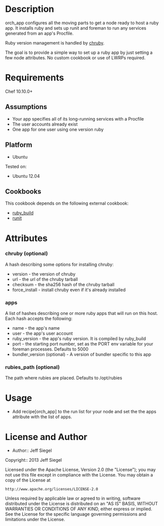 Description
===========

orch\_app configures all the moving parts to get a node ready to host a
ruby app. It installs ruby and sets up runit and foreman to run any services
generated from an app's Procfile.

Ruby version management is handled by 
[chruby](https://github.com/postmodern/chruby).

The goal is to provide a simple way to set up a ruby app by just setting
a few node attributes. No custom cookbook or use of LWRPs required.

Requirements
============

Chef 10.10.0+

Assumptions
-----------

* Your app specifies all of its long-running services with a Procfile
* The user accounts already exist
* One app for one user using one version ruby

Platform
--------

* Ubuntu

Tested on:

* Ubuntu 12.04

Cookbooks
---------

This cookbook depends on the following external cookbook:

* [ruby\_build](https://github.com/opscode-cookbooks/ruby_build)
* [runit](https://github.com/opscode-cookbooks/runit)

Attributes
==========

### chruby (optional)

A hash describing some options for installing chruby:

* version        - the version of chruby
* url            - the url of the chruby tarball
* checksum       - the sha256 hash of the chruby tarball
* force\_install - install chruby even if it's already installed

### apps

A list of hashes describing one or more ruby apps that will run on this
host. Each hash accepts the following:

* name          - the app's name
* user          - the app's user account
* ruby\_version - the app's ruby version. It is compiled by
  ruby\_build
* port          - the starting port number, set as the PORT env
  variable for your foreman processes. Defaults to 5000
* bundler\_version (optional) - A version of bundler specific to this
  app

### rubies\_path (optional)

The path where rubies are placed. Defaults to /opt/rubies

Usage
=====

* Add recipe[orch\_app] to the run list for your node and set the the
  apps attribute with the list of apps.

License and Author
==================

- Author:: Jeff Siegel

Copyright:: 2013 Jeff Siegel

Licensed under the Apache License, Version 2.0 (the "License");
you may not use this file except in compliance with the License.
You may obtain a copy of the License at

    http://www.apache.org/licenses/LICENSE-2.0

Unless required by applicable law or agreed to in writing, software
distributed under the License is distributed on an "AS IS" BASIS,
WITHOUT WARRANTIES OR CONDITIONS OF ANY KIND, either express or implied.
See the License for the specific language governing permissions and
limitations under the License.
